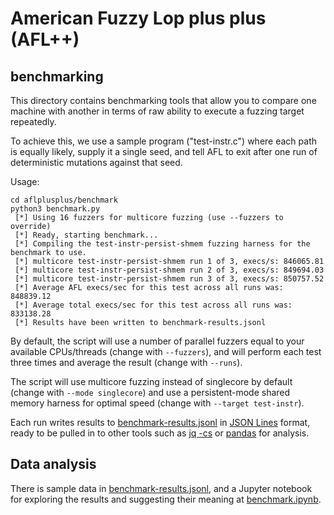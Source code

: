 # American Fuzzy Lop plus plus (AFL++)

## benchmarking

This directory contains benchmarking tools that allow you to compare one machine
with another in terms of raw ability to execute a fuzzing target repeatedly.

To achieve this, we use a sample program ("test-instr.c") where each path is
equally likely, supply it a single seed, and tell AFL to exit after one run of
deterministic mutations against that seed.

Usage:

```
cd aflplusplus/benchmark
python3 benchmark.py
 [*] Using 16 fuzzers for multicore fuzzing (use --fuzzers to override)
 [*] Ready, starting benchmark...
 [*] Compiling the test-instr-persist-shmem fuzzing harness for the benchmark to use.
 [*] multicore test-instr-persist-shmem run 1 of 3, execs/s: 846065.81
 [*] multicore test-instr-persist-shmem run 2 of 3, execs/s: 849694.03
 [*] multicore test-instr-persist-shmem run 3 of 3, execs/s: 850757.52
 [*] Average AFL execs/sec for this test across all runs was: 848839.12
 [*] Average total execs/sec for this test across all runs was: 833138.28
 [*] Results have been written to benchmark-results.jsonl
```

By default, the script will use a number of parallel fuzzers equal to your
available CPUs/threads (change with `--fuzzers`), and will perform each test
three times and average the result (change with `--runs`).

The script will use multicore fuzzing instead of singlecore by default (change
with `--mode singlecore`) and use a persistent-mode shared memory harness for
optimal speed (change with `--target test-instr`).

Each run writes results to [benchmark-results.jsonl](benchmark-results.jsonl)
in [JSON Lines](https://jsonlines.org/) format, ready to be pulled in to other
tools such as [jq -cs](https://jqlang.github.io/jq/) or
[pandas](https://pandas.pydata.org/) for analysis.

## Data analysis

There is sample data in [benchmark-results.jsonl](benchmark-results.jsonl), and
a Jupyter notebook for exploring the results and suggesting their meaning at
[benchmark.ipynb](benchmark.ipynb).

